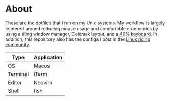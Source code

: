 # About
These are the dotfiles that I run on my Unix systems.
My workflow is largely centered around reducing mouse usage and comfortable ergonomics by using a tiling window manager, Colemak layout, and a [40% keyboard](https://i.redd.it/ztsh2i1iez111.jpg).
In addition, this repository also has the configs I post in the [Linux ricing community](https://www.reddit.com/r/unixporn/).

|  Type  | Application |
|--------|-------------|
|OS      | Macos       |
|Terminal| iTerm       |
|Editor  | Neovim      |
|Shell   | fish        |
